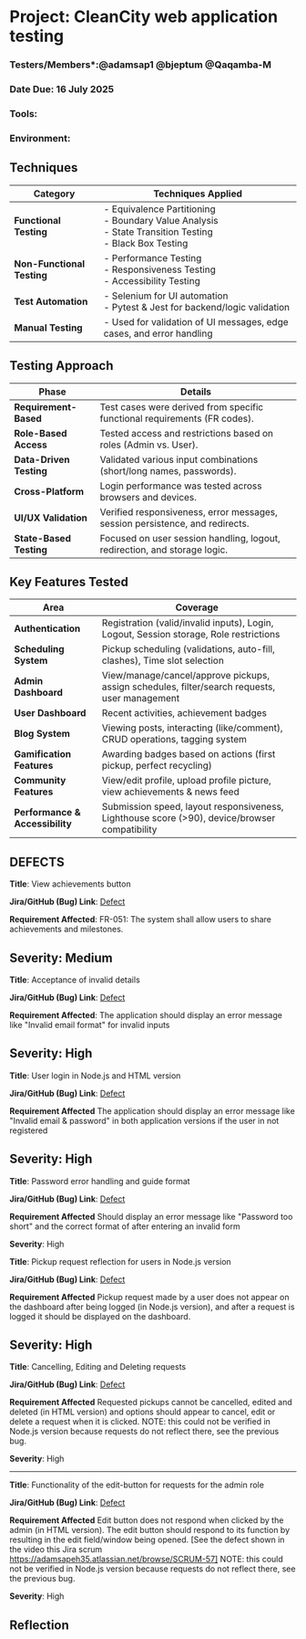 # Project: CleanCity web application testing
### Testers/Members*:@adamsap1 @bjeptum @Qaqamba-M
### Date Due: 16 July 2025

### Tools:
### Environment:

## Techniques

| Category                   | Techniques Applied                                                                                                   |
| -------------------------- | -------------------------------------------------------------------------------------------------------------------- |
| **Functional Testing**     | - Equivalence Partitioning  <br> - Boundary Value Analysis  <br> - State Transition Testing <br> - Black Box Testing |
| **Non-Functional Testing** | - Performance Testing  <br> - Responsiveness Testing <br> - Accessibility Testing                                    |
| **Test Automation**        | - Selenium for UI automation <br> - Pytest & Jest for backend/logic validation                                       |
| **Manual Testing**         | - Used for validation of UI messages, edge cases, and error handling                                                 |

## Testing Approach

| Phase                   | Details                                                                      |
| ----------------------- | ---------------------------------------------------------------------------- |
| **Requirement-Based**   | Test cases were derived from specific functional requirements (FR codes).    |
| **Role-Based Access**   | Tested access and restrictions based on roles (Admin vs. User).        |
| **Data-Driven Testing** | Validated various input combinations (short/long names, passwords).    |
| **Cross-Platform**      | Login performance was tested across browsers and devices.                    |
| **UI/UX Validation**    | Verified responsiveness, error messages, session persistence, and redirects. |
| **State-Based Testing** | Focused on user session handling, logout, redirection, and storage logic.    |

## Key Features Tested

| Area                            | Coverage                                                                                      |
| ------------------------------- | --------------------------------------------------------------------------------------------- |
| **Authentication**              | Registration (valid/invalid inputs), Login, Logout, Session storage, Role restrictions        |
| **Scheduling System**           | Pickup scheduling (validations, auto-fill, clashes), Time slot selection                      |
| **Admin Dashboard**             | View/manage/cancel/approve pickups, assign schedules, filter/search requests, user management |
| **User Dashboard**              | Recent activities, achievement badges         |
| **Blog System**                 | Viewing posts, interacting (like/comment), CRUD operations, tagging system                    |
| **Gamification Features**       | Awarding badges based on actions (first pickup, perfect recycling)                      |
| **Community Features**          | View/edit profile, upload profile picture, view achievements & news feed                      |
| **Performance & Accessibility** | Submission speed, layout responsiveness, Lighthouse score (>90), device/browser compatibility |

## DEFECTS 
**Title**: View achievements button

**Jira/GitHub (Bug) Link**: [Defect](https://adamsapeh35.atlassian.net/browse/SCRUM-81)

**Requirement Affected**: FR-051: The system shall allow users to share achievements and milestones.

**Severity**: Medium
--------------------------------------------

**Title**: Acceptance of invalid details

**Jira/GitHub (Bug) Link**: [Defect](https://github.com/bjeptum/CleanCity_OG_Testers/issues/2)

**Requirement Affected**: The application should display an error message like "Invalid email format" for invalid inputs

**Severity**: High
 --------------------------------------------

**Title**: User login in Node.js and HTML version

**Jira/GitHub (Bug) Link**: [Defect](https://github.com/bjeptum/CleanCity_OG_Testers/issues/3)

**Requirement Affected** The application should display an error message like "Invalid email & password" in both application versions if the user in not registered

**Severity**: High
 --------------------------------------------

**Title**: Password error handling and guide format

**Jira/GitHub (Bug) Link**: [Defect](https://github.com/bjeptum/CleanCity_OG_Testers/issues/4)

**Requirement Affected** Should display an error message like "Password too short" and the correct format of after entering an invalid form

**Severity**: High

**Title**: Pickup request reflection for users in Node.js version

**Jira/GitHub (Bug) Link**: [Defect](https://github.com/bjeptum/CleanCity_OG_Testers/issues/6)

**Requirement Affected** Pickup request made by a user does not appear on the dashboard after being logged (in Node.js version), and after a request is logged it should be displayed on the dashboard.

**Severity**: High
 --

**Title**: Cancelling, Editing and Deleting requests

**Jira/GitHub (Bug) Link**: [Defect](https://github.com/bjeptum/CleanCity_OG_Testers/issues/7)

**Requirement Affected** Requested pickups cannot be cancelled, edited and deleted (in HTML version) and options should appear to cancel, edit or delete a request when it is clicked.
NOTE: this could not be verified in Node.js version because requests do not reflect there, see the previous bug.

**Severity**: High

 --------------------------------------------

**Title**: Functionality of the edit-button for requests for the admin role

**Jira/GitHub (Bug) Link**: [Defect](https://github.com/bjeptum/CleanCity_OG_Testers/issues/8)

**Requirement Affected** Edit button does not respond when clicked by the admin (in HTML version). The edit button should respond to its function by resulting in the edit field/window being opened. [See the defect shown in the video this Jira scrum https://adamsapeh35.atlassian.net/browse/SCRUM-57]
NOTE: this could not be verified in Node.js version because requests do not reflect there, see the previous bug.

**Severity**: High



## Reflection

